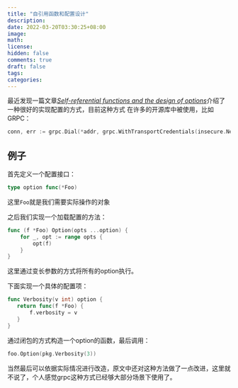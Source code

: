 ```yaml
---
title: "自引用函数和配置设计"
description: 
date: 2022-03-20T03:30:25+08:00
image: 
math: 
license: 
hidden: false
comments: true
draft: false
tags:
categories:
---
```


最近发现一篇文章[*Self-referential functions and the design of options*](https://commandcenter.blogspot.com/2014/01/self-referential-functions-and-design.html)介绍了一种很好的实现配置的方式，目前这种方式
在许多的开源库中被使用，比如GRPC：

```go
conn, err := grpc.Dial(*addr, grpc.WithTransportCredentials(insecure.NewCredentials()))
```

## 例子

首先定义一个配置接口：

```go
type option func(*Foo)
```

这里`Foo`就是我们需要实际操作的对象

之后我们实现一个加载配置的方法：

```go
func (f *Foo) Option(opts ...option) {
    for _, opt := range opts {
        opt(f)
    }
}
```

 这里通过变长参数的方式将所有的option执行。

 下面实现一个具体的配置项：

 ```go
func Verbosity(v int) option {
    return func(f *Foo) {
        f.verbosity = v
    }
}
```

通过闭包的方式构造一个option的函数，最后调用：

```go
foo.Option(pkg.Verbosity(3))
```

当然最后可以依据实际情况进行改造，原文中还对这种方法做了一点改进，这里就不说了，个人感觉grpc这种方式已经够大部分场景下使用了。
